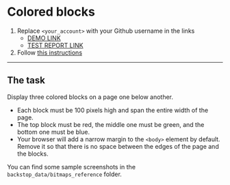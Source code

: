 # Colored blocks
1. Replace `<your_account>` with your Github username in the links
    - [DEMO LINK](https://viacheslavlavrenyuk.github.io/layout_colored-blocks/)
    - [TEST REPORT LINK](https://viacheslavlavrenyuk.github.io/layout_colored-blocks/report/html_report/)
2. Follow [this instructions](https://mate-academy.github.io/layout_task-guideline/)
___

## The task
Display three colored blocks on a page one below another.

- Each block must be 100 pixels high and span the entire width of the page.
- The top block must be red, the middle one must be green, and the bottom one must be blue.
- Your browser will add a narrow margin to the `<body>` element by default. Remove it so that there is no space between the edges of the page and the blocks.

You can find some sample screenshots in the `backstop_data/bitmaps_reference` folder.
